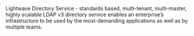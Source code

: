 Lightwave Directory Service - standards based, multi-tenant, multi-master, highly scalable LDAP v3 directory service enables an enterprise’s infrastructure to be used by the most-demanding applications as well as by multiple teams.
